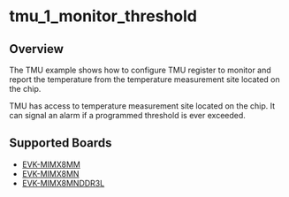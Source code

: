 # tmu_1_monitor_threshold

## Overview
The TMU example shows how to configure TMU register to monitor and report the temperature from
the temperature measurement site located on the chip.

TMU has access to temperature measurement site located on the chip. It can signal an alarm
if a programmed threshold is ever exceeded.

## Supported Boards
- [EVK-MIMX8MM](../../../_boards/evkmimx8mm/driver_examples/tmu/monitor_threshold/example_board_readme.md)
- [EVK-MIMX8MN](../../../_boards/evkmimx8mn/driver_examples/tmu/monitor_threshold/example_board_readme.md)
- [EVK-MIMX8MNDDR3L](../../../_boards/evkmimx8mnddr3l/driver_examples/tmu/monitor_threshold/example_board_readme.md)
